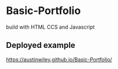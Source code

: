 # Basic-Portfolio
build with HTML CCS and Javascript
## Deployed example
https://austinwiley.github.io/Basic-Portfolio/

